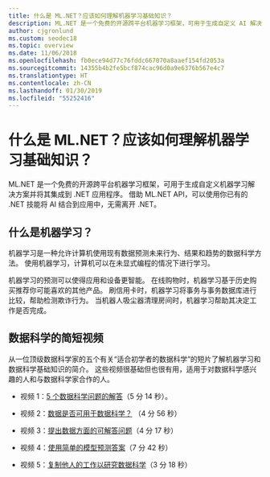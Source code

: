 ```yaml
---
title: 什么是 ML.NET？应该如何理解机器学习基础知识？
description: ML.NET 是一个免费的开源跨平台机器学习框架，可用于生成自定义 AI 解决方案并将其集成到 .NET 应用程序。
author: cjgronlund
ms.custom: seodec18
ms.topic: overview
ms.date: 11/06/2018
ms.openlocfilehash: fb0ece94d77c76fddc667070a8aaef154fd2053a
ms.sourcegitcommit: 14355b4b2fe5bcf874cac96d0a9e6376b567e4c7
ms.translationtype: HT
ms.contentlocale: zh-CN
ms.lasthandoff: 01/30/2019
ms.locfileid: "55252416"
---
```

# <a name="what-is-mlnet-and-how-do-i-understand-machine-learning-basics"></a>什么是 ML.NET？应该如何理解机器学习基础知识？

ML.NET 是一个免费的开源跨平台机器学习框架，可用于生成自定义机器学习解决方案并将其集成到 .NET 应用程序。 借助 ML.NET API，可以使用你已有的 .NET 技能将 AI 结合到应用中，无需离开 .NET。

## <a name="what-is-machine-learning"></a>什么是机器学习？

机器学习是一种允许计算机使用现有数据预测未来行为、结果和趋势的数据科学方法。 使用机器学习，计算机可以在未显式编程的情况下进行学习。

机器学习的预测可以使得应用和设备更智能。 在线购物时，机器学习基于历史购买推荐你可能喜欢的其他产品。 刷信用卡时，机器学习将事务与事务数据库进行比较，帮助检测欺诈行为。 当机器人吸尘器清理房间时，机器学习帮助其决定工作是否完成。


## <a name="short-videos-on-data-science"></a>数据科学的简短视频 

从一位顶级数据科学家的五个有关“适合初学者的数据科学”的短片了解机器学习和数据科学基础知识的简介。 这些视频很基础但也很有用，适用于对数据科学感兴趣的人和与数据科学家合作的人。

* 视频 1：[5 个数据科学问题的解答](https://docs.microsoft.com/azure/machine-learning/studio/data-science-for-beginners-the-5-questions-data-science-answers)（5 分 14 秒）。

* 视频 2：[数据是否可用于数据科学？](https://docs.microsoft.com/azure/machine-learning/studio/data-science-for-beginners-is-your-data-ready-for-data-science) （4 分 56 秒）

* 视频 3：[提出数据方面的可解答问题](https://docs.microsoft.com/azure/machine-learning/studio/data-science-for-beginners-ask-a-question-you-can-answer-with-data)（4 分 17 秒）

* 视频 4：[使用简单的模型预测答案](https://docs.microsoft.com/azure/machine-learning/studio/data-science-for-beginners-predict-an-answer-with-a-simple-model)（7 分 42 秒）

* 视频 5：[复制他人的工作以研究数据科学](https://docs.microsoft.com/azure/machine-learning/studio/data-science-for-beginners-copy-other-peoples-work-to-do-data-science)（3 分 18 秒）
